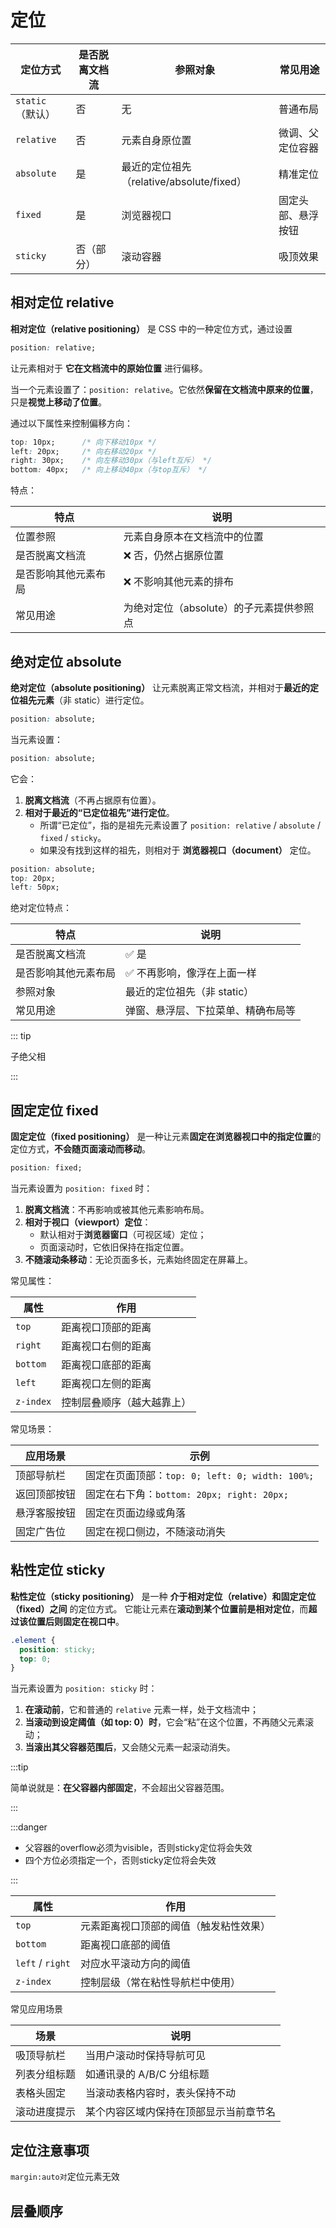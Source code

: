 # 定位

| 定位方式         | 是否脱离文档流 | 参照对象                                  | 常见用途           |
| ---------------- | -------------- | ----------------------------------------- | ------------------ |
| `static`（默认） | 否             | 无                                        | 普通布局           |
| `relative`       | 否             | 元素自身原位置                            | 微调、父定位容器   |
| `absolute`       | 是             | 最近的定位祖先（relative/absolute/fixed） | 精准定位           |
| `fixed`          | 是             | 浏览器视口                                | 固定头部、悬浮按钮 |
| `sticky`         | 否（部分）     | 滚动容器                                  | 吸顶效果           |

## 相对定位 relative

**相对定位（relative positioning）** 是 CSS 中的一种定位方式，通过设置

```css
position: relative;
```

让元素相对于 **它在文档流中的原始位置** 进行偏移。

当一个元素设置了：`position: relative`。它依然**保留在文档流中原来的位置**，只是**视觉上移动了位置**。

通过以下属性来控制偏移方向：

```css
top: 10px;      /* 向下移动10px */
left: 20px;     /* 向右移动20px */
right: 30px;    /* 向左移动30px（与left互斥） */
bottom: 40px;   /* 向上移动40px（与top互斥） */
```

特点：

| 特点                 | 说明                                     |
| -------------------- | ---------------------------------------- |
| 位置参照             | 元素自身原本在文档流中的位置             |
| 是否脱离文档流       | ❌ 否，仍然占据原位置                     |
| 是否影响其他元素布局 | ❌ 不影响其他元素的排布                   |
| 常见用途             | 为绝对定位（absolute）的子元素提供参照点 |

## 绝对定位 absolute

**绝对定位（absolute positioning）** 让元素脱离正常文档流，并相对于**最近的定位祖先元素**（非 static）进行定位。

```css
position: absolute;
```

当元素设置：

```css
position: absolute;
```

它会：

1. **脱离文档流**（不再占据原有位置）。
2. **相对于最近的“已定位祖先”进行定位**。
   - 所谓“已定位”，指的是祖先元素设置了 `position: relative` / `absolute` / `fixed` / `sticky`。
   - 如果没有找到这样的祖先，则相对于 **浏览器视口（document）** 定位。

```css
position: absolute;
top: 20px;
left: 50px;
```

绝对定位特点：

| 特点                 | 说明                               |
| -------------------- | ---------------------------------- |
| 是否脱离文档流       | ✅ 是                               |
| 是否影响其他元素布局 | ✅ 不再影响，像浮在上面一样         |
| 参照对象             | 最近的定位祖先（非 static）        |
| 常见用途             | 弹窗、悬浮层、下拉菜单、精确布局等 |

::: tip

子绝父相

:::



## 固定定位 fixed

**固定定位（fixed positioning）** 是一种让元素**固定在浏览器视口中的指定位置**的定位方式，**不会随页面滚动而移动**。

```css
position: fixed;
```



当元素设置为 `position: fixed` 时：

1. **脱离文档流**：不再影响或被其他元素影响布局。
2. **相对于视口（viewport）定位**：
   - 默认相对于**浏览器窗口**（可视区域）定位；
   - 页面滚动时，它依旧保持在指定位置。
3. **不随滚动条移动**：无论页面多长，元素始终固定在屏幕上。

常见属性：

| 属性      | 作用                       |
| --------- | -------------------------- |
| `top`     | 距离视口顶部的距离         |
| `right`   | 距离视口右侧的距离         |
| `bottom`  | 距离视口底部的距离         |
| `left`    | 距离视口左侧的距离         |
| `z-index` | 控制层叠顺序（越大越靠上） |

常见场景：

| 应用场景     | 示例                                            |
| ------------ | ----------------------------------------------- |
| 顶部导航栏   | 固定在页面顶部：`top: 0; left: 0; width: 100%;` |
| 返回顶部按钮 | 固定在右下角：`bottom: 20px; right: 20px;`      |
| 悬浮客服按钮 | 固定在页面边缘或角落                            |
| 固定广告位   | 固定在视口侧边，不随滚动消失                    |



## 粘性定位 sticky

**粘性定位（sticky positioning）** 是一种 **介于相对定位（relative）和固定定位（fixed）之间** 的定位方式。
 它能让元素在**滚动到某个位置前是相对定位**，而**超过该位置后则固定在视口中**。

```css
.element {
  position: sticky;
  top: 0;
}
```



当元素设置为 `position: sticky` 时：

1. **在滚动前**，它和普通的 `relative` 元素一样，处于文档流中；
2. **当滚动到设定阈值（如 top: 0）时**，它会“粘”在这个位置，不再随父元素滚动；
3. **当滚出其父容器范围后**，又会随父元素一起滚动消失。

:::tip

 简单说就是：**在父容器内部固定**，不会超出父容器范围。

:::

:::danger

- 父容器的overflow必须为visible，否则sticky定位将会失效
- 四个方位必须指定一个，否则sticky定位将会失效

:::

| 属性             | 作用                                   |
| ---------------- | -------------------------------------- |
| `top`            | 元素距离视口顶部的阈值（触发粘性效果） |
| `bottom`         | 距离视口底部的阈值                     |
| `left` / `right` | 对应水平滚动方向的阈值                 |
| `z-index`        | 控制层级（常在粘性导航栏中使用）       |

常见应用场景

| 场景         | 说明                                   |
| ------------ | -------------------------------------- |
| 吸顶导航栏   | 当用户滚动时保持导航可见               |
| 列表分组标题 | 如通讯录的 A/B/C 分组标题              |
| 表格头固定   | 当滚动表格内容时，表头保持不动         |
| 滚动进度提示 | 某个内容区域内保持在顶部显示当前章节名 |

## 定位注意事项

`margin:auto对`定位元素无效



## 层叠顺序
